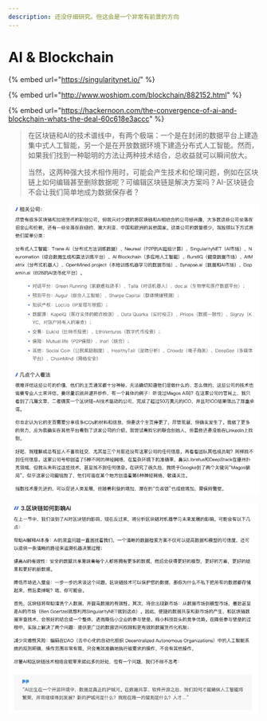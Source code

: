 ```yaml
---
description: 还没仔细研究。但这会是一个非常有前景的方向
---
```


# AI & Blockchain

{% embed url="https://singularitynet.io/" %}

{% embed url="http://www.woshipm.com/blockchain/882152.html" %}

{% embed url="https://hackernoon.com/the-convergence-of-ai-and-blockchain-whats-the-deal-60c618e3accc" %}



> 在区块链和AI的技术谱线中，有两个极端：一个是在封闭的数据平台上建造集中式人工智能，另一个是在开放数据环境下建造分布式人工智能。然而，如果我们找到一种聪明的方法让两种技术结合，总收益就可以瞬间放大。
>
> 当然，这两种强大技术相作用时，可能会产生技术和伦理问题，例如在区块链上如何编辑甚至删除数据呢？可编辑区块链是解决方案吗？AI-区块链会不会让我们简单地成为数据保存者？

![](../.gitbook/assets/image%20%2839%29.png)

![](../.gitbook/assets/image%20%2838%29.png)

